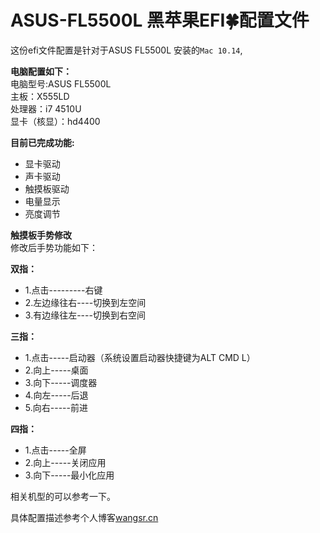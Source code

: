 # ASUS-FL5500L 黑苹果EFI🍀配置文件
这份efi文件配置是针对于ASUS FL5500L 安装的`Mac 10.14`,     

**电脑配置如下：**     
电脑型号:ASUS FL5500L  
主板：X555LD  
处理器：i7 4510U  
显卡（核显）：hd4400  


**目前已完成功能:**
* 显卡驱动
* 声卡驱动
* 触摸板驱动
* 电量显示
* 亮度调节   



**触摸板手势修改**           
修改后手势功能如下：   

**双指：**
* 1.点击---------右键
* 2.左边缘往右----切换到左空间
* 3.有边缘往左----切换到右空间      

**三指：**
* 1.点击-----启动器（系统设置启动器快捷键为ALT CMD L）
* 2.向上-----桌面
* 3.向下-----调度器
* 4.向左-----后退
* 5.向右-----前进     

**四指：**
* 1.点击-----全屏
* 2.向上-----关闭应用
* 3.向下-----最小化应用



相关机型的可以参考一下。  

具体配置描述参考个人博客[wangsr.cn](http://www.wangsr.cn/2018/11/05/%E9%BB%91%E8%8B%B9%E6%9E%9C%E6%8A%98%E8%85%BE%E6%89%8B%E8%AE%B0/)

